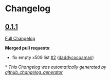 # Changelog

## [0.1.1](https://github.com/daddycocoaman/dumpscan/tree/HEAD)

[Full Changelog](https://github.com/daddycocoaman/dumpscan/compare/6bd8cdced2ec061ec436bac4a200526683fd0a1d...HEAD)

**Merged pull requests:**

- fix empty x509 list [\#2](https://github.com/daddycocoaman/dumpscan/pull/2) ([daddycocoaman](https://github.com/daddycocoaman))



\* *This Changelog was automatically generated by [github_changelog_generator](https://github.com/github-changelog-generator/github-changelog-generator)*
